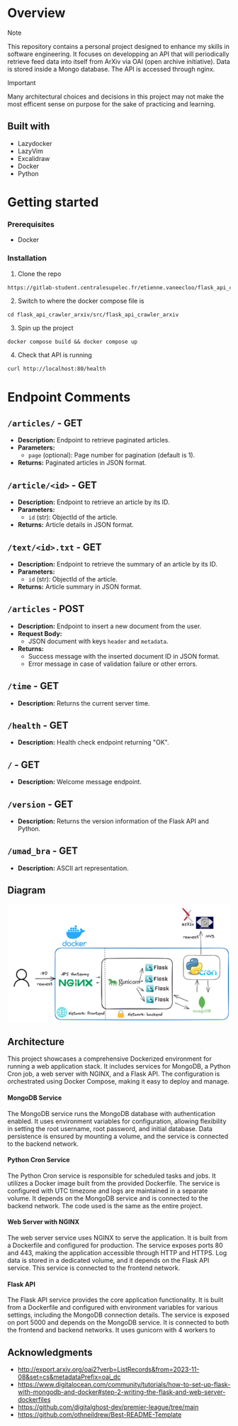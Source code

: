 # Overview

> [!NOTE]
> This repository contains a personal project designed to enhance my skills in software engineering. It focuses on developping an API that will periodically retrieve feed data into itself from ArXiv via OAI (open archive initiative). Data is stored inside a Mongo database. The API is accessed through nginx.

> [!IMPORTANT]
> Many architectural choices and decisions in this project may not make the most efficent sense on purpose for the sake of practicing and learning.

## Built with

- Lazydocker
- LazyVim
- Excalidraw
- Docker
- Python

# Getting started

### Prerequisites

- Docker

### Installation

1. Clone the repo

```sh
https://gitlab-student.centralesupelec.fr/etienne.vaneecloo/flask_api_crawler_arxiv.git
```

2. Switch to where the docker compose file is

```
cd flask_api_crawler_arxiv/src/flask_api_crawler_arxiv
```

3. Spin up the project

```
docker compose build && docker compose up
```

4. Check that API is running

```
curl http://localhost:80/health
```

# Endpoint Comments

## `/articles/` - GET

- **Description:** Endpoint to retrieve paginated articles.
- **Parameters:**
  - `page` (optional): Page number for pagination (default is 1).
- **Returns:** Paginated articles in JSON format.

## `/article/<id>` - GET

- **Description:** Endpoint to retrieve an article by its ID.
- **Parameters:**
  - `id` (str): ObjectId of the article.
- **Returns:** Article details in JSON format.

## `/text/<id>.txt` - GET

- **Description:** Endpoint to retrieve the summary of an article by its ID.
- **Parameters:**
  - `id` (str): ObjectId of the article.
- **Returns:** Article summary in JSON format.

## `/articles` - POST

- **Description:** Endpoint to insert a new document from the user.
- **Request Body:**
  - JSON document with keys `header` and `metadata`.
- **Returns:**
  - Success message with the inserted document ID in JSON format.
  - Error message in case of validation failure or other errors.

## `/time` - GET

- **Description:** Returns the current server time.

## `/health` - GET

- **Description:** Health check endpoint returning "OK".

## `/` - GET

- **Description:** Welcome message endpoint.

## `/version` - GET

- **Description:** Returns the version information of the Flask API and Python.

## `/umad_bra` - GET

- **Description:** ASCII art representation.

## Diagram

![Diagram](diagram.png)

## Architecture

This project showcases a comprehensive Dockerized environment for running a web application stack. It includes services for MongoDB, a Python Cron job, a web server with NGINX, and a Flask API. The configuration is orchestrated using Docker Compose, making it easy to deploy and manage.

#### MongoDB Service

The MongoDB service runs the MongoDB database with authentication enabled. It uses environment variables for configuration, allowing flexibility in setting the root username, root password, and initial database. Data persistence is ensured by mounting a volume, and the service is connected to the backend network.

#### Python Cron Service

The Python Cron service is responsible for scheduled tasks and jobs. It utilizes a Docker image built from the provided Dockerfile. The service is configured with UTC timezone and logs are maintained in a separate volume. It depends on the MongoDB service and is connected to the backend network. The code used is the same as the entire project.

#### Web Server with NGINX

The web server service uses NGINX to serve the application. It is built from a Dockerfile and configured for production. The service exposes ports 80 and 443, making the application accessible through HTTP and HTTPS. Log data is stored in a dedicated volume, and it depends on the Flask API service. This service is connected to the frontend network.

#### Flask API

The Flask API service provides the core application functionality. It is built from a Dockerfile and configured with environment variables for various settings, including the MongoDB connection details. The service is exposed on port 5000 and depends on the MongoDB service. It is connected to both the frontend and backend networks. It uses gunicorn with 4 workers to

## Acknowledgments

- http://export.arxiv.org/oai2?verb=ListRecords&from=2023-11-08&set=cs&metadataPrefix=oai_dc
- https://www.digitalocean.com/community/tutorials/how-to-set-up-flask-with-mongodb-and-docker#step-2-writing-the-flask-and-web-server-dockerfiles
- https://github.com/digitalghost-dev/premier-league/tree/main
- https://github.com/othneildrew/Best-README-Template
